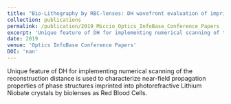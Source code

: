 ```yaml
---
title: "Bio-Lithography by RBC-lenses: DH wavefront evaluation of imprinted structures in Lithium Niobate"
collection: publications
permalink: /publication/2019_Miccio_Optics_InfoBase_Conference_Papers
excerpt: 'Unique feature of DH for implementing numerical scanning of the reconstruction distance is used to characterize near-field propagation properties of phase structures imprinted into photorefractive Lithium Niobate crystals by biolenses as Red Blood Cells.'
date: 2019
venue: 'Optics InfoBase Conference Papers'
DOI: 'nan'
---
```

Unique feature of DH for implementing numerical scanning of the reconstruction distance is used to characterize near-field propagation properties of phase structures imprinted into photorefractive Lithium Niobate crystals by biolenses as Red Blood Cells.
